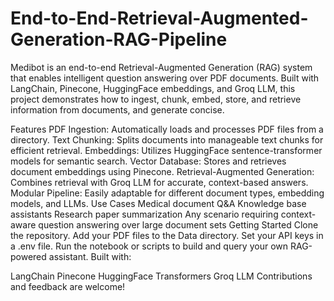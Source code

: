 # End-to-End-Retrieval-Augmented-Generation-RAG-Pipeline
 Medibot is an end-to-end Retrieval-Augmented Generation (RAG) system that enables intelligent question answering over PDF documents. Built with LangChain, Pinecone, HuggingFace embeddings, and Groq LLM, this project demonstrates how to ingest, chunk, embed, store, and retrieve information from documents, and generate concise.
 
Features
PDF Ingestion: Automatically loads and processes PDF files from a directory.
Text Chunking: Splits documents into manageable text chunks for efficient retrieval.
Embeddings: Utilizes HuggingFace sentence-transformer models for semantic search.
Vector Database: Stores and retrieves document embeddings using Pinecone.
Retrieval-Augmented Generation: Combines retrieval with Groq LLM for accurate, context-based answers.
Modular Pipeline: Easily adaptable for different document types, embedding models, and LLMs.
Use Cases
Medical document Q&A
Knowledge base assistants
Research paper summarization
Any scenario requiring context-aware question answering over large document sets
Getting Started
Clone the repository.
Add your PDF files to the Data directory.
Set your API keys in a .env file.
Run the notebook or scripts to build and query your own RAG-powered assistant.
Built with:

LangChain
Pinecone
HuggingFace Transformers
Groq LLM
Contributions and feedback are welcome!
